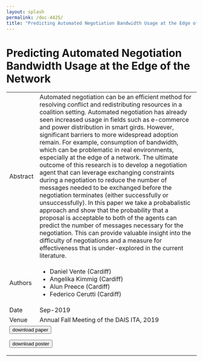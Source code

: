 ```yaml
---
layout: splash
permalink: /doc-4425/
title: "Predicting Automated Negotiation Bandwidth Usage at the Edge of the Network"
---
```


# Predicting Automated Negotiation Bandwidth Usage at the Edge of the Network

<table>
    <tbody>
    <tr>
        <td>Abstract</td>
        <td>Automated negotiation can be an efficient method for resolving conflict and redistributing resources in a coalition setting. Automated negotiation has already seen increased usage in fields such as e-commerce and power distribution in smart girds. However, significant barriers to more widespread adoption remain. For example, consumption of bandwidth, which can be problematic in real environments, especially at the edge of a network. The ultimate outcome of this research is to develop a negotiation agent that can leverage exchanging constraints during a negotiation to reduce the number of messages needed to be exchanged before the negotiation terminates (either successfully or unsuccessfully). In this paper we take a probabalistic approach and show that the probability that a proposal is acceptable to both of the agents can predict the number of messages necessary for the negotiation. This can provide valuable insight into the difficulty of negotiations and a measure for effectiveness that is under-explored in the current literature.</td>
    </tr>
    <tr>
        <td>Authors</td>
        <td>
            <ul>
                <li>Daniel Vente (Cardiff)</li>
                <li>Angelika Kimmig (Cardiff)</li>
                <li>Alun Preece (Cardiff)</li>
                <li>Federico Cerutti (Cardiff)</li>
            </ul>
        </td>
    </tr>
    <tr>
        <td>Date</td>
        <td>Sep-2019</td>
    </tr>
    <tr>
        <td>Venue</td>
        <td>Annual Fall Meeting of the DAIS ITA, 2019</td>
    </tr>
        <tr>
            <td colspan="2">
                <form method="get" action="https://ibm.box.com/v/doc-4425-paper">
                    <button type="submit">download paper</button>
                </form>
                <form method="get" action="https://ibm.box.com/v/doc-4425-poster">
                    <button type="submit">download poster</button>
                </form>
            </td>
        </tr>
    </tbody>
</table>
